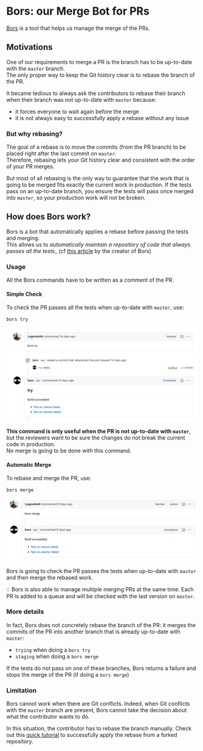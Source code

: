 # Bors: our Merge Bot for PRs

[Bors](https://github.com/bors-ng/bors-ng) is a tool that helps us manage the merge of the PRs.

## Motivations

One of our requirements to merge a PR is the branch has to be up-to-date with the `master` branch.<br>
The only proper way to keep the Git history clear is to rebase the branch of the PR.

It became tedious to always ask the contributors to rebase their branch when their branch was not up-to-date with `master` because:
- it forces everyone to wait again before the merge
- it is not always easy to successfully apply a rebase without any issue

### But why rebasing?

The goal of a rebase is to move the commits (from the PR branch) to be placed right after the last commit on `master`.<br>
Therefore, rebasing lets your Git history clear and consistent with the order of your PR merges.

But most of all rebasing is the only way to guarantee that the work that is going to be merged fits exactly the current work in production. If the tests pass on an up-to-date branch, you ensure the tests will pass once merged into `master`, so your production work will not be broken.

## How does Bors work?

Bors is a bot that automatically applies a rebase before passing the tests and merging.<br>
This allows us to _automatically maintain a repository of code that always passes all the tests__ (cf [this article](https://graydon2.dreamwidth.org/1597.html) by the creator of Bors)

### Usage

All the Bors commands have to be written as a comment of the PR.

#### Simple Check

To check the PR passes all the tests when up-to-date with `master`, use:

```
bors try
```

![bors try](../assets/screenshots/bors_try.png)

**This command is only useful when the PR is not up-to-date with `master`**, but the reviewers want to be sure the changes do not break the current code in production.<br>
No merge is going to be done with this command.

#### Automatic Merge

To rebase and merge the PR, use:

```
bors merge
```

![bors merge](../assets/screenshots/bors_merge.png)

Bors is going to check the PR passes the tests when up-to-date with `master` and then merge the rebased work.

💡 Bors is also able to manage multiple merging PRs at the same time. Each PR is added to a queue and will be checked with the last version on `master`.

### More details

In fact, Bors does not concretely rebase the branch of the PR: it merges the commits of the PR into another branch that is already up-to-date with `master`:

- `trying` when doing a `bors try`
- `staging` when doing a `bors merge`

If the tests do not pass on one of these branches, Bors returns a failure and stops the merge of the PR (if doing a `bors merge`)

### Limitation

Bors cannot work when there are Git conflicts. Indeed, when Git conflicts with the `master` branch are present, Bors cannot take the decision about what the contributor wants to do.

In this situation, the contributor has to rebase the branch manually. Check out this [quick tutorial](https://gist.github.com/curquiza/5f7ce615f85331f083cd467fc4e19398) to successfully apply the rebase from a forked repository.
